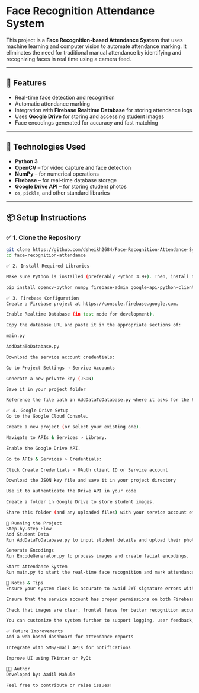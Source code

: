 # Face Recognition Attendance System

This project is a **Face Recognition-based Attendance System** that uses machine learning and computer vision to automate attendance marking. It eliminates the need for traditional manual attendance by identifying and recognizing faces in real time using a camera feed.

---

## 🚀 Features

- Real-time face detection and recognition
- Automatic attendance marking
- Integration with **Firebase Realtime Database** for storing attendance logs
- Uses **Google Drive** for storing and accessing student images
- Face encodings generated for accuracy and fast matching

---

## 🧰 Technologies Used

- **Python 3**
- **OpenCV** – for video capture and face detection
- **NumPy** – for numerical operations
- **Firebase** – for real-time database storage
- **Google Drive API** – for storing student photos
- `os`, `pickle`, and other standard libraries

---

## 📦 Setup Instructions

### ✅ 1. Clone the Repository
```bash
git clone https://github.com/dsheikh2684/Face-Recognition-Attendance-System
cd face-recognition-attendance

✅ 2. Install Required Libraries

Make sure Python is installed (preferably Python 3.9+). Then, install the dependencies:

pip install opencv-python numpy firebase-admin google-api-python-client google-auth google-auth-oauthlib

✅ 3. Firebase Configuration
Create a Firebase project at https://console.firebase.google.com.

Enable Realtime Database (in test mode for development).

Copy the database URL and paste it in the appropriate sections of:

main.py

AddDataToDatabase.py

Download the service account credentials:

Go to Project Settings → Service Accounts

Generate a new private key (JSON)

Save it in your project folder

Reference the file path in AddDataToDatabase.py where it asks for the Firebase credential file

✅ 4. Google Drive Setup
Go to the Google Cloud Console.

Create a new project (or select your existing one).

Navigate to APIs & Services > Library.

Enable the Google Drive API.

Go to APIs & Services > Credentials:

Click Create Credentials > OAuth client ID or Service account

Download the JSON key file and save it in your project directory

Use it to authenticate the Drive API in your code

Create a folder in Google Drive to store student images.

Share this folder (and any uploaded files) with your service account email.

📂 Running the Project
Step-by-step Flow
Add Student Data
Run AddDataToDatabase.py to input student details and upload their photos to Drive.

Generate Encodings
Run EncodeGenerator.py to process images and create facial encodings.

Start Attendance System
Run main.py to start the real-time face recognition and mark attendance.

📌 Notes & Tips
Ensure your system clock is accurate to avoid JWT signature errors with Google APIs.

Ensure that the service account has proper permissions on both Firebase and Drive.

Check that images are clear, frontal faces for better recognition accuracy.

You can customize the system further to support logging, user feedback, or dashboards.

✅ Future Improvements
Add a web-based dashboard for attendance reports

Integrate with SMS/Email APIs for notifications

Improve UI using Tkinter or PyQt

🧑‍💻 Author
Developed by: Aadil Mahule

Feel free to contribute or raise issues!
